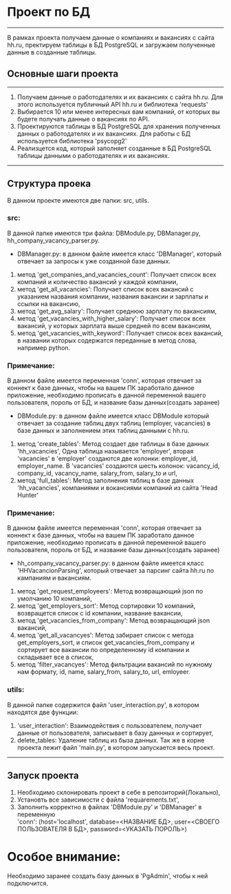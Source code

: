 # Проект по БД
_____
В рамках проекта получаем данные о компаниях и вакансиях с сайта hh.ru, пректируем таблицы в БД PostgreSQL и загружаем полученные данные в созданные таблицы.

## Основные шаги проекта
______
1. Получаем данные о работодателях и их вакансиях с сайта hh.ru. Для этого используется публичный API hh.ru и библиотека 
'requests'
2. Выбирается 10 или менее интересных вам компаний, от которых вы будете получать данные о вакансиях по API.
3. Проектируются таблицы в БД PostgreSQL для хранения полученных данных о работодателях и их вакансиях. Для работы с БД используется библиотека 
'psycopg2'
4. Реализцется код, который заполняет созданные в БД PostgreSQL таблицы данными о работодателях и их вакансиях.
______
## Структура проека
В данном проекте имеются две папки: src, utils.
### src:
В данной папке имеются три файла: DBModule.py, DBManager.py, hh_company_vacancy_parser.py.
- DBManager.py: в данном файле имеется класс 'DBManager', который отвечает за запросы к уже созданной базе данных.
1. метод 'get_companies_and_vacancies_count': Получает список всех компаний и количество вакансий у каждой компании,
2. метод 'get_all_vacancies': Получает список всех вакансий с указанием названия компании, названия вакансии и зарплаты и ссылки на вакансию,
3. метод 'get_avg_salary': Получает среднюю зарплату по вакансиям,
4. метод 'get_vacancies_with_higher_salary': Получает список всех вакансий, у которых зарплата выше средней по всем вакансиям,
5. метод 'get_vacancies_with_keyword': Получает список всех вакансий, в названии которых содержатся переданные в метод слова, например python.
### Примечание:
В данном файле имеется переменная 'conn', которая отвечает за коннект к базе данных, чтобы на вашем ПК заработало данное приложение, необходимо прописать в данной переменной вашего пользователя, пороль от БД, и название базы данных(создать заранее) 
- DBModule.py: в данном файле имеется класс DBModule который отвечает за создание таблиц двух таблиц (employer, vacancies) в базе данных и заполнением этих таблиц данными с hh.ru.
1. метод 'create_tables': Метод создает две таблицы в базе данных 'hh_vacancies', Одна таблица называется 'employer', вторая 'vacancies' в
'employer' создаются две колонки: employer_id, employer_name. В 'vacancies' создаются шесть колонок: vacancy_id, company_id, vacancy_name, salary_from, salary_to и url,
2. метод 'full_tables': Метод заполнения таблиц в базе данных 'hh_vacancies', компаниями и вокансиями компаний из сайта 'Head Hunter'
### Примечание:
В данном файле имеется переменная 'conn', которая отвечает за коннект к базе данных, чтобы на вашем ПК заработало данное приложение, необходимо прописать в данной переменной вашего пользователя, пороль от БД, и название базы данных(создать заранее)
- hh_company_vacancy_parser.py: в данном файле имеется класс 'HHVacancionParsing', который отвечает за парсинг сайта hh.ru по кампаниям и вакансиям.
1. метод 'get_request_employeers': Метод возвращающий json по умолчанию 10 компаний,
2. метод 'get_employers_sort':  Метод сортировки 10 компаний, возвращется список с id компании, название вакансии,
3. метод 'get_vacancies_from_company':  Метод возвращающий json вакансий,
4. метод 'get_all_vacancyes':  Метод забирает список с метода get_employers_sort, и список get_vacancies_from_company и сортирует все вакансии по определенному id компании и складывает все в список,
5. метод 'filter_vacancyes': Метод фильтрации вакансий по нужному нам формату, id, name, salary_from, salary_to, url, emloyeer.
### utils:
В данной папке содержится файл 'user_interaction.py', в котором находятся две функции:
1. 'user_interaction': Взаимодействия с пользователем, получает данные от пользователя, записывает в базу даннных и сортирует,
2. delete_tables: Удаление таблиц из быза данных.
Так же в корне проекта лежит файл 'main.py', в котором запускается весь проект.
_______
## Запуск проекта
1. Необходимо склонировать проект в себе в репозиторий(Локально),
2. Установть все зависимости с файла 'requarements.txt',
3. Заполнить корректно в файлах 'DBModule.py' и 'DBManager' в переменную </br>'conn': (host='localhost', database=<НАЗВАНИЕ БД>, user=<СВОЕГО ПОЛЬЗОВАТЕЛЯ В БД>, password=<УКАЗАТЬ ПОРОЛЬ>)
# Особое внимание:
Необходимо заранее создать базу данных в 'PgAdmin', чтобы к ней подключится. 
